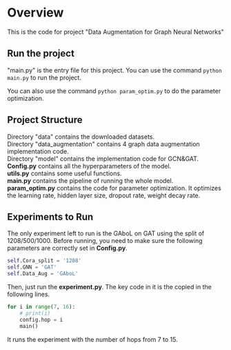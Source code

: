 # Overview
This is the code for project "Data Augmentation for Graph Neural Networks"
## Run the project
"main.py" is the entry file for this project. You can use the command
`python main.py`
to run the project.

You can also use the command
`python param_optim.py`
to do the parameter optimization.
## Project Structure
Directory "data" contains the downloaded datasets.<br>
Directory "data_augmentation" contains 4 graph data augmentation implementation code.<br>
Directory "model" contains the implementation code for GCN&GAT.<br>
**Config.py** contains all the hyperparameters of the model.<br>
**utils.py** contains some useful functions.<br>
**main.py** contains the pipeline of running the whole model.<br>
**param_optim.py** contains the code for parameter optimization. It optimizes the learning rate, hidden layer size, dropout rate, weight decay rate.

## Experiments to Run
The only experiment left to run is the GAboL on GAT using the split of 1208/500/1000.
Before running, you need to make sure the following parameters are correctly set in **Config.py**.
```python
self.Cora_split = '1208'
self.GNN = 'GAT'
self.Data_Aug = 'GAboL'
```
Then, just run the **experiment.py**.
The key code in it is the copied in the following lines.
```python
for i in range(7, 16):
    # print(i)
    config.hop = i
    main()
```
It runs the experiment with the number of hops from 7 to 15.
